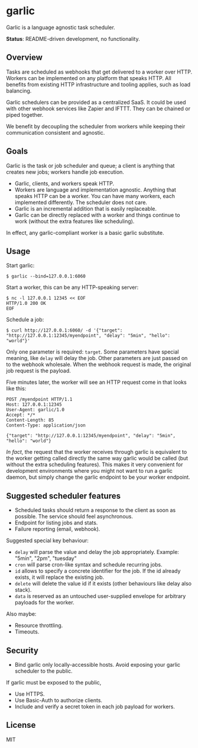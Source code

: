 # garlic

Garlic is a language agnostic task scheduler.

**Status**: README-driven development, no functionality.


## Overview

Tasks are scheduled as webhooks that get delivered to a worker over HTTP. Workers
can be implemented on any platform that speaks HTTP. All benefits from existing
HTTP infrastructure and tooling applies, such as load balancing.

Garlic schedulers can be provided as a centralized SaaS. It could be used with
other webhook services like Zapier and IFTTT. They can be chained or piped
together.

We benefit by decoupling the scheduler from workers while keeping their
communication consistent and agnostic.


## Goals

Garlic is the task or job scheduler and queue; a client is anything that creates new jobs; workers handle job execution.

* Garlic, clients, and workers speak HTTP.
* Workers are language and implementation agnostic. Anything that speaks HTTP can be a worker. You can have many workers, each implemented differently. The scheduler does not care.
* Garlic is an incremental addition that is easily replaceable.
* Garlic can be directly replaced with a worker and things continue to work (without the extra features like scheduling).

In effect, any garlic-compliant worker is a basic garlic substitute.


## Usage


Start garlic:

```shell
$ garlic --bind=127.0.0.1:6060
```

Start a worker, this can be any HTTP-speaking server:

```shell
$ nc -l 127.0.0.1 12345 << EOF
HTTP/1.0 200 OK
EOF
```

Schedule a job:

```shell
$ curl http://127.0.0.1:6060/ -d '{"target": "http://127.0.0.1:12345/myendpoint", "delay": "5min", "hello": "world"}'
```

Only one parameter is required: `target`. Some parameters have special meaning, like `delay` will delay the job. Other parameters are just passed on to the webhook wholesale. When the webhook request is made, the original job request is the payload.

Five minutes later, the worker will see an HTTP request come in that looks like this:

```
POST /myendpoint HTTP/1.1
Host: 127.0.0.1:12345
User-Agent: garlic/1.0
Accept: */*
Content-Length: 85
Content-Type: application/json

{"target": "http://127.0.0.1:12345/myendpoint", "delay": "5min", "hello": "world"}
```

*In fact*, the request that the worker receives through garlic is equivalent to the worker getting called directly the same way garlic would be called (but without the extra scheduling features). This makes it very convenient for development environments where you might not want to run a garlic daemon, but simply change the garlic endpoint to be your worker endpoint.


## Suggested scheduler features

- Scheduled tasks should return a response to the client as soon as possible. The service should feel asynchronous.
- Endpoint for listing jobs and stats.
- Failure reporting (email, webhook).

Suggested special key behaviour:

- `delay` will parse the value and delay the job appropriately. Example: "5min", "2pm", "tuesday"
- `cron` will parse cron-like syntax and schedule recurring jobs.
- `id` allows to specify a concrete identifier for the job. If the id already exists, it will replace the existing job.
- `delete` will delete the value id if it exists (other behaviours like delay also stack).
- `data` is reserved as an untouched user-supplied envelope for arbitrary payloads for the worker.

Also maybe:

- Resource throttling.
- Timeouts.


## Security

* Bind garlic only locally-accessible hosts. Avoid exposing your garlic
  scheduler to the public.

If garlic must be exposed to the public,

* Use HTTPS.
* Use Basic-Auth to authorize clients.
* Include and verify a secret token in each job payload for workers.


## License

MIT
